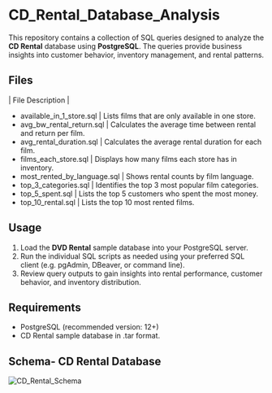 # CD_Rental_Database_Analysis

This repository contains a collection of SQL queries designed to analyze the **CD Rental** database using **PostgreSQL**. The queries provide business insights into customer behavior, inventory management, and rental patterns.


## Files

| File Description |

- available_in_1_store.sql | Lists films that are only available in one store. 
- avg_bw_rental_return.sql | Calculates the average time between rental and return per film. 
- avg_rental_duration.sql | Calculates the average rental duration for each film. 
- films_each_store.sql | Displays how many films each store has in inventory. 
- most_rented_by_language.sql | Shows rental counts by film language. 
- top_3_categories.sql | Identifies the top 3 most popular film categories. 
- top_5_spent.sql | Lists the top 5 customers who spent the most money. 
- top_10_rental.sql | Lists the top 10 most rented films. 


## Usage

1. Load the **DVD Rental** sample database into your PostgreSQL server.
2. Run the individual SQL scripts as needed using your preferred SQL client (e.g. pgAdmin, DBeaver, or command line).
3. Review query outputs to gain insights into rental performance, customer behavior, and inventory distribution.

## Requirements

- PostgreSQL (recommended version: 12+)
- CD Rental sample database in .tar format.

## Schema- CD Rental Database
![CD_Rental_Schema](https://github.com/user-attachments/assets/12b214e4-6688-4550-8c04-b69c99696308)

